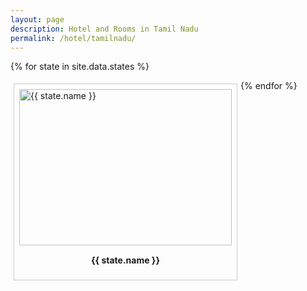 ```yaml
---
layout: page
description: Hotel and Rooms in Tamil Nadu
permalink: /hotel/tamilnadu/
---
```


{% for state in site.data.states %}

<div style = " margin: 5px;
  padding: 8px;
    border: 1px solid #ccc;
    float: left;
    overflow: auto;
     width: auto;">
<a target="_blank" href="/{{ state.name }}/">
  <img src="/..{{ state.url}}" alt="{{ state.name }}" width="340" height="250 ">
</a>
<div style=" padding: 15px;
    text-align: center" ><b>{{ state.name }}</b>
</div>
</div>
{% endfor %}



